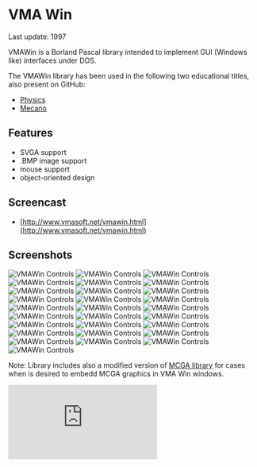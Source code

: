 VMA Win
=======

Last update: 1997

VMAWin is a Borland Pascal library intended to implement GUI (Windows like) interfaces under DOS.

The VMAWin library has been used in the following two educational titles, also present on GitHub:

- [Physics](https://github.com/mveteanu/Physics)
- [Mecano](https://github.com/mveteanu/Mecano)


Features
--------

- SVGA support
- .BMP image support
- mouse support
- object-oriented design

Screencast
----------

- [http://www.vmasoft.net/vmawin.html](http://www.vmasoft.net/vmawin.html)


Screenshots
-----------

![VMAWin Controls](img/vmawincrop01.png)
![VMAWin Controls](img/vmawincrop02.png)
![VMAWin Controls](img/vmawincrop03.png)
![VMAWin Controls](img/vmawincrop04.png)
![VMAWin Controls](img/vmawincrop05.png)
![VMAWin Controls](img/vmawincrop06.png)
![VMAWin Controls](img/vmawincrop07.png)
![VMAWin Controls](img/vmawincrop08.png)
![VMAWin Controls](img/vmawincrop09.png)
![VMAWin Controls](img/vmawincrop10.png)
![VMAWin Controls](img/vmawincrop11.png)
![VMAWin Controls](img/vmawincrop12.png)
![VMAWin Controls](img/vmawincrop13.png)
![VMAWin Controls](img/vmawincrop14.png)
![VMAWin Controls](img/vmawincrop15.png)
![VMAWin Controls](img/vmawincrop16.png)
![VMAWin Controls](img/vmawincrop17.png)
![VMAWin Controls](img/vmawincrop18.png)
![VMAWin Controls](img/vmawincrop19.png)
![VMAWin Controls](img/vmawincrop20.png)
![VMAWin Controls](img/vmawincrop21.png)
![VMAWin Controls](img/vmawincrop22.png)
![VMAWin Controls](img/vmawincrop23.png)
![VMAWin Controls](img/vmawincrop24.png)
![VMAWin Controls](img/vmawincrop25.png)
![VMAWin Controls](img/vmawincrop26.png)
![VMAWin Controls](img/vmawincrop27.png)
![VMAWin Controls](img/vmawincrop28.png)

Note: Library includes also a modified version of [MCGA library](https://github.com/mveteanu/MCGA) for cases when is desired to embedd MCGA graphics in VMA Win windows.

![Analytics](https://ga-beacon.appspot.com/UA-2402433-6/beacon.en.html)

